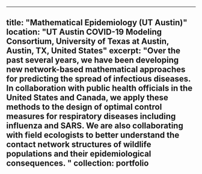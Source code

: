 
---
title: "Mathematical Epidemiology (UT Austin)"
location: "UT Austin COVID-19 Modeling Consortium, University of Texas at Austin, Austin, TX, United States"
excerpt: "Over the past several years, we have been developing new network-based mathematical approaches for predicting the spread of infectious diseases. In collaboration with public health officials in the United States and Canada, we apply these methods to the design of optimal control measures for respiratory diseases including influenza and SARS. We are also collaborating with field ecologists to better understand the contact network structures of wildlife populations and their epidemiological consequences. "
collection: portfolio
---


